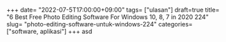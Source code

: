 +++
date= "2022-07-5T17:00:00+09:00"
tags= ["ulasan"]
draft=true
title= "6 Best Free Photo Editing Software For Windows 10, 8, 7 in 2020        224"
slug= "photo-editing-software-untuk-windows-224"
categories= ["software, aplikasi"]
+++
asd
